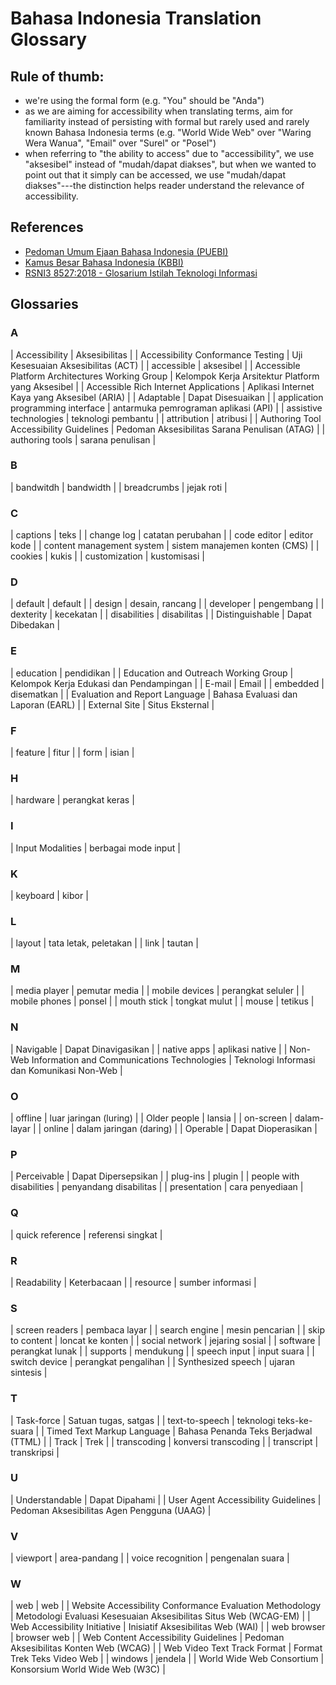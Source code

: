 # Bahasa Indonesia Translation Glossary

## Rule of thumb:

- we're using the formal form (e.g. "You" should be "Anda")
- as we are aiming for accessibility when translating terms, aim for familiarity instead of persisting with formal but rarely used and rarely known Bahasa Indonesia terms (e.g. "World Wide Web" over "Waring Wera Wanua", "Email" over "Surel" or "Posel")
- when referring to "the ability to access" due to "accessibility", we use "aksesibel" instead of "mudah/dapat diakses", but when we wanted to point out that it simply can be accessed, we use "mudah/dapat diakses"---the distinction helps reader understand the relevance of accessibility.

## References

- [Pedoman Umum Ejaan Bahasa Indonesia (PUEBI)](https://puebi.readthedocs.io/en/latest/)
- [Kamus Besar Bahasa Indonesia (KBBI)](https://kbbi.kemdikbud.go.id/)
- [RSNI3 8527:2018 - Glosarium Istilah Teknologi Informasi](https://github.com/jk8s/sig-docs-id/raw/master/resources/RSNI-glossarium.pdf)

## Glossaries

### A

| Accessibility | Aksesibilitas |
| Accessibility Conformance Testing | Uji Kesesuaian Aksesibilitas (ACT) |
| accessible | aksesibel |
| Accessible Platform Architectures Working Group | Kelompok Kerja Arsitektur Platform yang Aksesibel |
| Accessible Rich Internet Applications | Aplikasi Internet Kaya yang Aksesibel (ARIA) |
| Adaptable | Dapat Disesuaikan |
| application programming interface | antarmuka pemrograman aplikasi (API) |
| assistive technologies | teknologi pembantu |
| attribution | atribusi |
| Authoring Tool Accessibility Guidelines | Pedoman Aksesibilitas Sarana Penulisan (ATAG) |
| authoring tools | sarana penulisan |

### B

| bandwitdh | bandwidth |
| breadcrumbs | jejak roti |

### C

| captions | teks |
| change log | catatan perubahan |
| code editor | editor kode |
| content management system | sistem manajemen konten (CMS) |
| cookies | kukis |
| customization | kustomisasi |

### D

| default | default |
| design | desain, rancang |
| developer | pengembang |
| dexterity | kecekatan |
| disabilities | disabilitas |
| Distinguishable | Dapat Dibedakan |

### E

| education | pendidikan |
| Education and Outreach Working Group | Kelompok Kerja Edukasi dan Pendampingan |
| E-mail | Email |
| embedded | disematkan |
| Evaluation and Report Language | Bahasa Evaluasi dan Laporan (EARL) |
| External Site | Situs Eksternal |

### F

| feature | fitur |
| form | isian |

### H

| hardware | perangkat keras |

### I

| Input Modalities | berbagai mode input |

### K

| keyboard | kibor |

### L

| layout | tata letak, peletakan |
| link | tautan |

### M

| media player | pemutar media |
| mobile devices | perangkat seluler |
| mobile phones | ponsel |
| mouth stick | tongkat mulut |
| mouse | tetikus |

### N

| Navigable | Dapat Dinavigasikan |
| native apps | aplikasi native |
| Non-Web Information and Communications Technologies | Teknologi Informasi dan Komunikasi Non-Web |

### O

| offline | luar jaringan (luring) |
| Older people | lansia |
| on-screen | dalam-layar |
| online | dalam jaringan (daring) |
| Operable | Dapat Dioperasikan |

### P

| Perceivable | Dapat Dipersepsikan |
| plug-ins | plugin |
| people with disabilities | penyandang disabilitas |
| presentation | cara penyediaan |

### Q

| quick reference | referensi singkat |

### R

| Readability | Keterbacaan |
| resource | sumber informasi |

### S

| screen readers | pembaca layar |
| search engine | mesin pencarian |
| skip to content | loncat ke konten |
| social network | jejaring sosial |
| software | perangkat lunak |
| supports | mendukung |
| speech input | input suara |
| switch device | perangkat pengalihan |
| Synthesized speech | ujaran sintesis |

### T

| Task-force | Satuan tugas, satgas |
| text-to-speech | teknologi teks-ke-suara |
| Timed Text Markup Language | Bahasa Penanda Teks Berjadwal (TTML) |
| Track | Trek |
| transcoding | konversi transcoding |
| transcript | transkripsi |

### U

| Understandable | Dapat Dipahami |
| User Agent Accessibility Guidelines | Pedoman Aksesibilitas Agen Pengguna (UAAG) |

### V

| viewport | area-pandang |
| voice recognition | pengenalan suara |

### W

| web | web |
| Website Accessibility Conformance Evaluation Methodology | Metodologi Evaluasi Kesesuaian Aksesibilitas Situs Web (WCAG-EM) |
| Web Accessibility Initiative | Inisiatif Aksesibilitas Web (WAI) |
| web browser | browser web |
| Web Content Accessibility Guidelines | Pedoman Aksesibilitas Konten Web (WCAG) |
| Web Video Text Track Format | Format Trek Teks Video Web |
| windows | jendela |
| World Wide Web Consortium | Konsorsium World Wide Web (W3C) |
